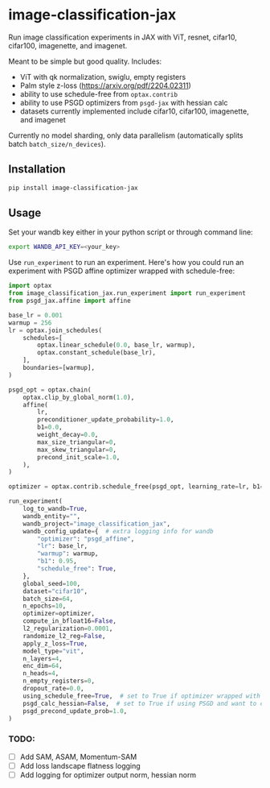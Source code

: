 # image-classification-jax

Run image classification experiments in JAX with ViT, resnet, cifar10, cifar100, imagenette, and imagenet.

Meant to be simple but good quality. Includes:
- ViT with qk normalization, swiglu, empty registers
- Palm style z-loss (https://arxiv.org/pdf/2204.02311)
- ability to use schedule-free from `optax.contrib`
- ability to use PSGD optimizers from `psgd-jax` with hessian calc
- datasets currently implemented include cifar10, cifar100, imagenette, and imagenet

Currently no model sharding, only data parallelism (automatically splits batch `batch_size/n_devices`).


## Installation

```bash
pip install image-classification-jax
```


## Usage

Set your wandb key either in your python script or through command line:
```bash
export WANDB_API_KEY=<your_key>
```

Use `run_experiment` to run an experiment. Here's how you could run an experiment with
PSGD affine optimizer wrapped with schedule-free:

```python
import optax
from image_classification_jax.run_experiment import run_experiment
from psgd_jax.affine import affine

base_lr = 0.001
warmup = 256
lr = optax.join_schedules(
    schedules=[
        optax.linear_schedule(0.0, base_lr, warmup),
        optax.constant_schedule(base_lr),
    ],
    boundaries=[warmup],
)

psgd_opt = optax.chain(
    optax.clip_by_global_norm(1.0),
    affine(
        lr,
        preconditioner_update_probability=1.0,
        b1=0.0,
        weight_decay=0.0,
        max_size_triangular=0,
        max_skew_triangular=0,
        precond_init_scale=1.0,
    ),
)

optimizer = optax.contrib.schedule_free(psgd_opt, learning_rate=lr, b1=0.95)

run_experiment(
    log_to_wandb=True,
    wandb_entity="",
    wandb_project="image_classification_jax",
    wandb_config_update={  # extra logging info for wandb
        "optimizer": "psgd_affine",
        "lr": base_lr,
        "warmup": warmup,
        "b1": 0.95,
        "schedule_free": True,
    },
    global_seed=100,
    dataset="cifar10",
    batch_size=64,
    n_epochs=10,
    optimizer=optimizer,
    compute_in_bfloat16=False,
    l2_regularization=0.0001,
    randomize_l2_reg=False,
    apply_z_loss=True,
    model_type="vit",
    n_layers=4,
    enc_dim=64,
    n_heads=4,
    n_empty_registers=0,
    dropout_rate=0.0,
    using_schedule_free=True,  # set to True if optimizer wrapped with schedule_free
    psgd_calc_hessian=False,  # set to True if using PSGD and want to calc and pass in hessian
    psgd_precond_update_prob=1.0,
)
```


### TODO:

- [ ] Add SAM, ASAM, Momentum-SAM
- [ ] Add loss landscape flatness logging
- [ ] Add logging for optimizer output norm, hessian norm